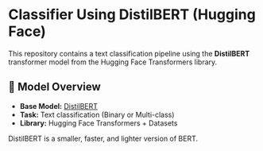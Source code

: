 # Classifier Using DistilBERT (Hugging Face)

This repository contains a text classification pipeline using the **DistilBERT** transformer model from the Hugging Face Transformers library.

## 🧠 Model Overview

- **Base Model:** [DistilBERT](https://huggingface.co/distilbert-base-uncased)
- **Task:** Text classification (Binary or Multi-class)
- **Library:** Hugging Face Transformers + Datasets

DistilBERT is a smaller, faster, and lighter version of BERT.


